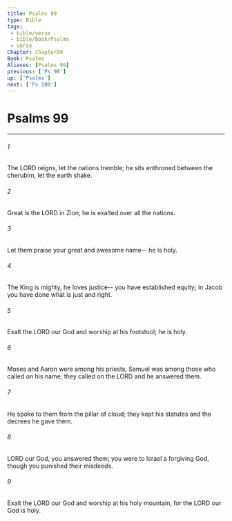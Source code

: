 ```yaml
---
title: Psalms 99
type: Bible
tags:
 - bible/verse
 - bible/book/Psalms
 - verse
Chapter: Chapter99
Book: Psalms
Aliases: [Psalms 99]
previous: ['Ps 98']
up: ['Psalms']
next: ['Ps 100']
---
```

# Psalms 99

***


###### 1 
The LORD reigns, let the nations tremble; he sits enthroned between the cherubim, let the earth shake. 

###### 2 
Great is the LORD in Zion; he is exalted over all the nations. 

###### 3 
Let them praise your great and awesome name-- he is holy. 

###### 4 
The King is mighty, he loves justice-- you have established equity; in Jacob you have done what is just and right. 

###### 5 
Exalt the LORD our God and worship at his footstool; he is holy. 

###### 6 
Moses and Aaron were among his priests, Samuel was among those who called on his name; they called on the LORD and he answered them. 

###### 7 
He spoke to them from the pillar of cloud; they kept his statutes and the decrees he gave them. 

###### 8 
LORD our God, you answered them; you were to Israel a forgiving God, though you punished their misdeeds. 

###### 9 
Exalt the LORD our God and worship at his holy mountain, for the LORD our God is holy. 
